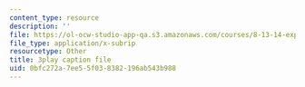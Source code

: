 ```yaml
---
content_type: resource
description: ''
file: https://ol-ocw-studio-app-qa.s3.amazonaws.com/courses/8-13-14-experimental-physics-i-ii-junior-lab-fall-2016-spring-2017/0bfc272a7ee55f038382196ab543b988_-JtATRj2EG4.vtt
file_type: application/x-subrip
resourcetype: Other
title: 3play caption file
uid: 0bfc272a-7ee5-5f03-8382-196ab543b988
---
```

